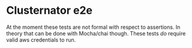 Clusternator e2e
================

At the moment these tests are not formal with respect to assertions. In theory
that can be done with Mocha/chai though.  These tests _do_ require valid aws
credentials to run.
